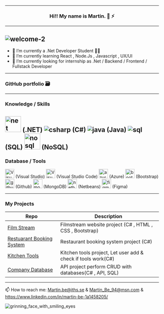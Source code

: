 
----------------
### <p align="center"> Hi!! My name is Martin. 👋 :zap: </p>
---------------
![welcome-2](https://user-images.githubusercontent.com/112393881/224696236-c3545aa9-0a13-4ece-a1dc-56200027493a.gif)
---------------

- 🔭 I’m currently a .Net Developer Student :technologist:
- 🌱 I’m currently learning React , Node.Js , Javascript , UX/UI 
- 🤔 I’m currently looking for internship as .Net / Backend / Frontend / Fullstack Developer
---

### GitHub portfolio :card_file_box:



---
### Knowledge / Skills
 <img width="52" alt="net" src="https://user-images.githubusercontent.com/112393881/224684661-f220bfe9-6808-41de-ad7c-f7471cf979db.png"> (.NET)
 ![csharp](https://user-images.githubusercontent.com/112393881/224684743-9e3a14a2-9a65-4be9-a82f-d69ee4b423bc.png) (C#)
 ![java](https://user-images.githubusercontent.com/112393881/224684817-97ceedf6-c9f5-4fa3-a839-39ae9da88f2b.jpg) (Java)
 ![sql](https://user-images.githubusercontent.com/112393881/224684936-920480f4-04f2-48da-9499-749dadf12622.jpg) (SQL)
 <img width="52" alt="nosql" src="https://user-images.githubusercontent.com/112393881/224689655-bcecfd61-faad-4382-946c-8be057d622f7.png"> (NoSQL)
---
### Database / Tools
 <img width="30" alt="Visual Studio" src="https://user-images.githubusercontent.com/112393881/224689441-824cb7bd-1b77-4443-a2e9-93bf74a34079.png"> (Visual Studio)
 <img width="30" alt="Visual Studio Code" src="https://user-images.githubusercontent.com/112393881/224689389-4c304227-0cef-4c9c-9c92-4a0bf390c036.png"> (Visual Studio Code)
 <img width="30" alt="azure" src="https://user-images.githubusercontent.com/112393881/224688794-64ab9d9a-c535-4199-a7b5-54ba4dc6a191.png"> (Azure)
 <img width="30" alt="bootstrap" src="https://user-images.githubusercontent.com/112393881/224688896-2b337e13-0bf8-4d43-9cca-d478b77d1c83.png"> (Bootstrap)
 <img width="30" alt="github" src="https://user-images.githubusercontent.com/112393881/224689030-0d31f44e-a7d7-452c-a7ff-5e3abd467b78.png"> (Github)
 <img width="30" alt="mongodb" src="https://user-images.githubusercontent.com/112393881/224689118-6c3b5f10-fbe8-48f7-9199-f4150297d828.png"> (MongoDB)
 <img width="30" alt="netbeans" src="https://user-images.githubusercontent.com/112393881/224689572-fe12e9a7-7014-47c3-a7b0-7bc9e2266d0f.png"> (Netbeans)
 <img width="30" alt="figma" src="https://user-images.githubusercontent.com/112393881/224692427-36a4781e-0100-4023-ab8c-180ecef41c72.png"> (Figma)


---
### My Projects

| Repo                           | Description                                                   |
| ------------------------------ | ------------------------------------------------------------- |
| [Film Stream][FS]              | Filmstream website project  (C# , HTML , CSS , Bootstrap)     |
| [Restuarant Booking System][RS]| Restaurant booking system project  (C#)                       |
| [Kitchen Tools][KT]            | Kitchen tools project, Let user add & check if tools work(C#) |
| [Company Database][CD]         | API project perform CRUD with databases(C# , API, SQL)        |
---
[FS]: https://github.com/MartinBe94/FilmStream.git
[RS]: https://github.com/MartinBe94/Restuarant-Booking-System.git
[KT]: https://github.com/MartinBe94/Kitchen-Tools.git
[CD]: https://github.com/MartinBe94/Company.git

 📫 How to reach me: Martin.be@iths.se & Martin_Be_94@msn.com & https://www.linkedin.com/in/martin-be-1a1458205/

![grinning_face_with_smiling_eyes](https://user-images.githubusercontent.com/112393881/224654256-fcd2e378-41b7-4e41-8f9f-bcdf737f83ee.gif) 

